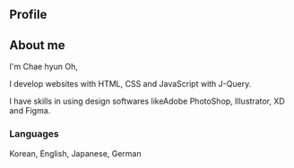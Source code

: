 ## Profile



## About me



I'm Chae hyun Oh,

I develop websites with HTML, CSS and JavaScript with J-Query.

I have skills in using design softwares likeAdobe PhotoShop, Illustrator, XD and Figma.



### Languages

Korean, English, Japanese, German